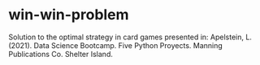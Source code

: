 # win-win-problem
Solution to the optimal strategy in card games presented in: Apelstein, L. (2021). Data Science Bootcamp. Five Python Proyects. Manning Publications Co. Shelter Island.
